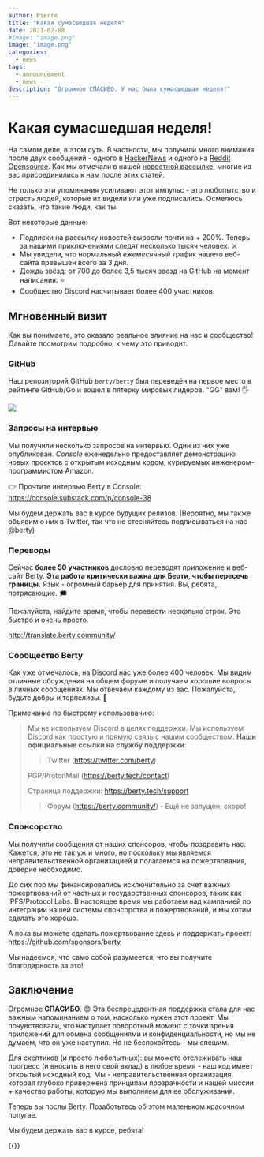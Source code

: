 ```yaml
---
author: Pierre
title: "Какая сумасшедшая неделя"
date: 2021-02-08
#image: "image.png"
image: "image.png"
categories:
  - news
tags:
  - announcement
  - news
description: "Огромное СПАСИБО. У нас была сумасшедшая неделя!"
---
```


# Какая сумасшедшая неделя!

На самом деле, в этом суть. В частности, мы получили много внимания после двух сообщений - одного в [HackerNews](https://news.ycombinator.com/item?id=25926360) и одного на [Reddit Opensource](https://www.reddit.com/r/opensource/comments/l67i0g/berty_a_secure_peertopeer_messaging_app_that/). Как мы отмечали в нашей [новостной рассылке](https://berty.tech/newsletter/news-53/), многие из вас присоединились к нам после этих статей.

Не только эти упоминания усиливают этот импульс - это любопытство и страсть людей, которые их видели или уже подписались. Осмелюсь сказать, что такие люди, как ты.


Вот некоторые данные:
* Подписки на рассылку новостей выросли почти на + 200%. Теперь за нашими приключениями следят несколько тысяч человек. ⚔️
* Мы увидели, что нормальный *ежемесячный* трафик нашего веб-сайта превышен всего за 3 дня.
* Дождь звёзд: от 700 до более 3,5 тысяч звезд на GitHub на момент написания. ⭐️
* Сообщество Discord насчитывает более 400 участников.





## Мгновенный визит

Как вы понимаете, это оказало реальное влияние на нас и сообщество! Давайте посмотрим подробно, к чему это приводит.

### GitHub

Наш репозиторий GitHub `berty/berty` был переведён на первое место в рейтинге GitHub/Go и вошел в пятерку мировых лидеров. "GG" вам! 🖐

![](https://i.imgur.com/dRoavKD.png)


### Запросы на интервью

Мы получили несколько запросов на интервью. Один из них уже опубликован. *Console* еженедельно предоставляет демонстрацию новых проектов с открытым исходным кодом, курируемых инженером-программистом Amazon.

👉 Прочтите интервью Berty в Console: https://console.substack.com/p/console-38

Мы будем держать вас в курсе будущих релизов. (Вероятно, мы также объявим о них в Twitter, так что не стесняйтесь подписываться на нас @berty)



### Переводы

Сейчас **более 50 участников** дословно переводят приложение и веб-сайт Berty. **Эта работа критически важна для Берти, чтобы пересечь границы.** Язык - огромный барьер для принятия. Вы, ребята, потрясающие.  🗯

Пожалуйста, найдите время, чтобы перевести несколько строк. Это быстро и очень просто.

http://translate.berty.community/

### Сообщество Berty

Как уже отмечалось, на Discord нас уже более 400 человек. Мы видим отличные обсуждения на общем форуме и получаем хорошие вопросы в личных сообщениях. Мы отвечаем каждому из вас. Пожалуйста, будьте добры и терпеливы. 💛

Примечание по быстрому использованию:

> Мы не используем Discord в целях поддержки. Мы используем Discord как простую и прямую связь с нашим сообществом. **Наши официальные ссылки на службу поддержки**:
> 
> > Twitter (https://twitter.com/berty)
> 
> PGP/ProtonMail (https://berty.tech/contact)
> 
> Страница поддержки: https://berty.tech/support
> 
> > Форум (https://berty.community/) - Ещё не запущен; скоро!

### Спонсорство

Мы получили сообщения от наших спонсоров, чтобы поздравить нас. Кажется, это не так уж и много, но поскольку мы являемся неправительственной организацией и полагаемся на пожертвования, доверие необходимо.

До сих пор мы финансировались исключительно за счет важных пожертвований от частных и государственных спонсоров, таких как IPFS/Protocol Labs. В настоящее время мы работаем над кампанией по интеграции нашей системы спонсорства и пожертвований, и мы хотим сделать это хорошо.

А пока вы можете сделать пожертвование здесь и поддержать проект: https://github.com/sponsors/berty

Мы надеемся, что само собой разумеется, что вы получите благодарность за это!

## Заключение

Огромное **СПАСИБО**. 😊 Эта беспрецедентная поддержка стала для нас важным напоминанием о том, насколько нужен этот проект. Мы почувствовали, что наступает поворотный момент с точки зрения приложений для обмена сообщениями и конфиденциальности, но мы не думаем, что он уже наступил. Но не беспокойтесь - мы спешим.

Для скептиков (и просто любопытных): вы можете отслеживать наш прогресс (и вносить в него свой вклад) в любое время - наш код имеет открытый исходный код. Мы - неправительственная организация, которая глубоко привержена принципам прозрачности и нашей миссии + качество работы, которую мы выполняем для ее обслуживания.

Теперь вы послы Berty. Позаботьтесь об этом маленьком красочном попугае.

Мы будем держать вас в курсе, ребята!





{{<tweet id="1357317485830225920">}}

